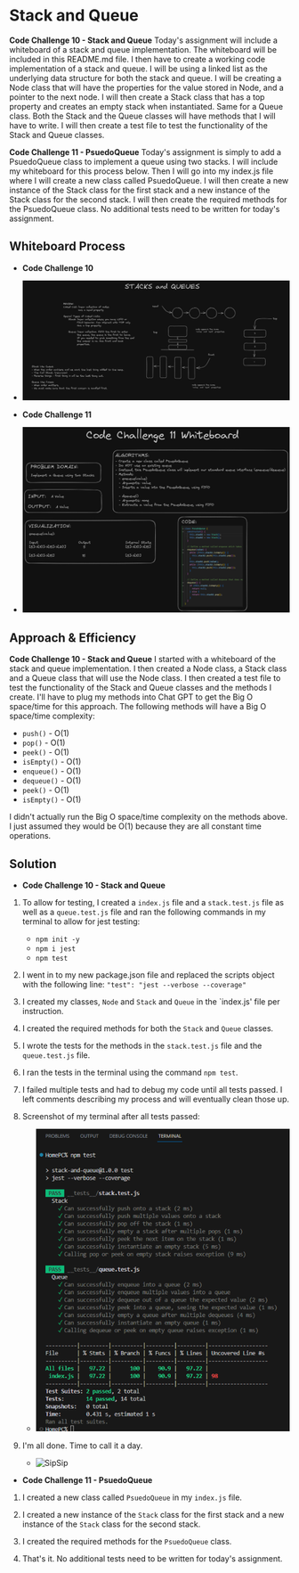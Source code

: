 # Stack and Queue
<!-- Short summary or background information -->

**Code Challenge 10 - Stack and Queue**
Today's assignment will include a whiteboard of a stack and queue implementation.  The whiteboard will be included in this README.md file. I then have to create a working code implementation of a stack and queue.  I will be using a linked list as the underlying data structure for both the stack and queue. I will be creating a Node class that will have the properties for the value stored in Node, and a pointer to the next node. I will then create a Stack class that has a top property and creates an empty stack when instantiated. Same for a Queue class. Both the Stack and the Queue classes will have methods that I will have to write. I will then create a test file to test the functionality of the Stack and Queue classes.

**Code Challenge 11 - PsuedoQueue**
Today's assignment is simply to add a PsuedoQueue class to implement a queue using two stacks. I will include my whiteboard for this process below. Then I will go into my index.js file where I will create a new class called PsuedoQueue. I will then create a new instance of the Stack class for the first stack and a new instance of the Stack class for the second stack. I will then create the required methods for the PsuedoQueue class. No additional tests need to be written for today's assignment.

## Whiteboard Process
<!-- Embedded whiteboard image -->
- **Code Challenge 10**

- ![Whiteboard](/public/codeChallenge10Whiteboard.png)

- **Code Challenge 11**

- ![Whiteboard](/public/codeChallenge11whiteboard.png)

## Approach & Efficiency
<!-- What approach did you take? Why? What is the Big O space/time for this approach? -->
**Code Challenge 10 - Stack and Queue**
I started with a whiteboard of the stack and queue implementation. I then created a Node class, a Stack class and a Queue class that will use the Node class. I then created a test file to test the functionality of the Stack and Queue classes and the methods I create. I'll have to plug my methods into Chat GPT to get the Big O space/time for this approach. The following methods will have a Big O space/time complexity:

- `push()` - O(1)
- `pop()` - O(1)
- `peek()` - O(1)
- `isEmpty()` - O(1)
- `enqueue()` - O(1)
- `dequeue()` - O(1)
- `peek()` - O(1)
- `isEmpty()` - O(1)

I didn't actually run the Big O space/time complexity on the methods above. I just assumed they would be O(1) because they are all constant time operations.

## Solution
<!-- Show how to run your code, and examples of it in action -->

- **Code Challenge 10 - Stack and Queue**

1. To allow for testing, I created a `index.js` file and a `stack.test.js` file as well as a `queue.test.js` file and ran the following commands in my terminal to allow for jest testing:
   - `npm init -y`
   - `npm i jest`
   - `npm test`

2. I went in to my new package.json file and replaced the scripts object with the following line: `"test": "jest --verbose --coverage"`

3. I created my classes, `Node` and `Stack` and `Queue` in the `index.js' file per instruction.

4. I created the required methods for both the `Stack` and `Queue` classes.

5. I wrote the tests for the methods in the `stack.test.js` file and the `queue.test.js` file.

6. I ran the tests in the terminal using the command `npm test`.

7. I failed multiple tests and had to debug my code until all tests passed. I left comments describing my process and will eventually clean those up.

8. Screenshot of my terminal after all tests passed:

   - ![Terminal](/public/codeChallenge10Tests.png)

9. I'm all done. Time to call it a day.

   - ![SipSip](https://media.giphy.com/media/Wn74RUT0vjnoU98Hnt/giphy.gif)

- **Code Challenge 11 - PsuedoQueue**

1. I created a new class called `PsuedoQueue` in my `index.js` file.

2. I created a new instance of the `Stack` class for the first stack and a new instance of the `Stack` class for the second stack.

3. I created the required methods for the `PsuedoQueue` class.

4. That's it. No additional tests need to be written for today's assignment.
